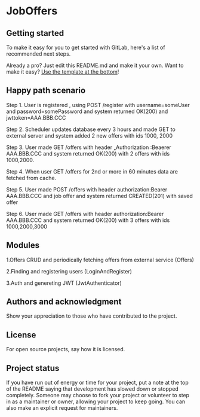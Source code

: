 # JobOffers



## Getting started

To make it easy for you to get started with GitLab, here's a list of recommended next steps.

Already a pro? Just edit this README.md and make it your own. Want to make it easy? [Use the template at the bottom](#editing-this-readme)!

## Happy path scenario
Step 1. User is registered , using POST /register with 
username=someUser and password=somePassword and system returned OK(200) and jwttoken=AAA.BBB.CCC

Step 2. Scheduler updates database every 3 hours and made GET to external server 
and system added 2 new offers with ids 1000, 2000  

Step 3. User made GET /offers with header „Authorization :Beaerer AAA.BBB.CCC 
and system returned OK(200) with 2 offers with ids 1000,2000.

Step 4. When user GET /offers for 2nd or more in 60 minutes data are fetched from cache.

Step 5. User made POST /offers with header authorization:Bearer AAA.BBB.CCC and job offer
 and system returned CREATED(201) with saved offer

Step 6. User made GET /offers with header authorization:Bearer AAA.BBB.CCC 
and system returned OK(200) with 3 offers with ids 1000,2000,3000

## Modules
1.Offers CRUD and periodically fetching  offers from external service (Offers)

2.Finding and registering users (LoginAndRegister)

3.Auth and genereting JWT (JwtAuthenticator)


## Authors and acknowledgment
Show your appreciation to those who have contributed to the project.

## License
For open source projects, say how it is licensed.

## Project status
If you have run out of energy or time for your project, put a note at the top of the README saying that development has slowed down or stopped completely. Someone may choose to fork your project or volunteer to step in as a maintainer or owner, allowing your project to keep going. You can also make an explicit request for maintainers.
